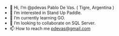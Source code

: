 - 👋 Hi, I’m @pdevas Pablo De Vas. ( Tigre, Argentina )
- 👀 I’m interested in Stand Up Paddle.
- 🌱 I’m currently learning GO.
- 💞️ I’m looking to collaborate on SQL Server.
- 📫 How to reach me pdevas@gmail.com

<!---
pdevas/pdevas is a ✨ special ✨ repository because its `README.md` (this file) appears on your GitHub profile.
You can click the Preview link to take a look at your changes.
--->

